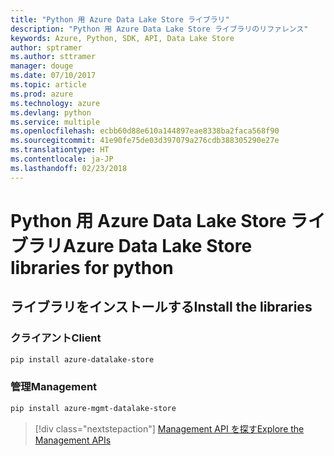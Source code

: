 ```yaml
---
title: "Python 用 Azure Data Lake Store ライブラリ"
description: "Python 用 Azure Data Lake Store ライブラリのリファレンス"
keywords: Azure, Python, SDK, API, Data Lake Store
author: sptramer
ms.author: sttramer
manager: douge
ms.date: 07/10/2017
ms.topic: article
ms.prod: azure
ms.technology: azure
ms.devlang: python
ms.service: multiple
ms.openlocfilehash: ecbb60d88e610a144897eae8338ba2faca568f90
ms.sourcegitcommit: 41e90fe75de03d397079a276cdb388305290e27e
ms.translationtype: HT
ms.contentlocale: ja-JP
ms.lasthandoff: 02/23/2018
---
```

# <a name="azure-data-lake-store-libraries-for-python"></a><span data-ttu-id="de0bf-104">Python 用 Azure Data Lake Store ライブラリ</span><span class="sxs-lookup"><span data-stu-id="de0bf-104">Azure Data Lake Store libraries for python</span></span>

## <a name="install-the-libraries"></a><span data-ttu-id="de0bf-105">ライブラリをインストールする</span><span class="sxs-lookup"><span data-stu-id="de0bf-105">Install the libraries</span></span>
### <a name="client"></a><span data-ttu-id="de0bf-106">クライアント</span><span class="sxs-lookup"><span data-stu-id="de0bf-106">Client</span></span>

```bash
pip install azure-datalake-store
```

### <a name="management"></a><span data-ttu-id="de0bf-107">管理</span><span class="sxs-lookup"><span data-stu-id="de0bf-107">Management</span></span>

```bash
pip install azure-mgmt-datalake-store
```
> [!div class="nextstepaction"]
> [<span data-ttu-id="de0bf-108">Management API を探す</span><span class="sxs-lookup"><span data-stu-id="de0bf-108">Explore the Management APIs</span></span>](/python/api/overview/azure/datalakestore/management)